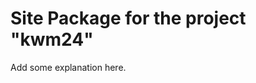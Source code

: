 Site Package for the project "kwm24"
==============================================================

Add some explanation here.
